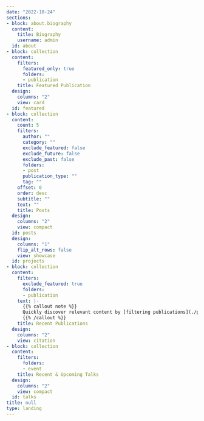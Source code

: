```yaml
---
date: "2022-10-24"
sections:
- block: about.biography
  content:
    title: Biography
    username: admin
  id: about
- block: collection
  content:
    filters:
      featured_only: true
      folders:
      - publication
    title: Featured Publication
  design:
    columns: "2"
    view: card
  id: featured
- block: collection
  content:
    count: 5
    filters:
      author: ""
      category: ""
      exclude_featured: false
      exclude_future: false
      exclude_past: false
      folders:
      - post
      publication_type: ""
      tag: ""
    offset: 0
    order: desc
    subtitle: ""
    text: ""
    title: Posts
  design:
    columns: "2"
    view: compact
  id: posts
  design:
    columns: "1"
    flip_alt_rows: false
    view: showcase
  id: projects
- block: collection
  content:
    filters:
      exclude_featured: true
      folders:
      - publication
    text: |-
      {{% callout note %}}
      Quickly discover relevant content by [filtering publications](./publication/).
      {{% /callout %}}
    title: Recent Publications
  design:
    columns: "2"
    view: citation
- block: collection
  content:
    filters:
      folders:
      - event
    title: Recent & Upcoming Talks
  design:
    columns: "2"
    view: compact
  id: talks
title: null
type: landing
---
```

